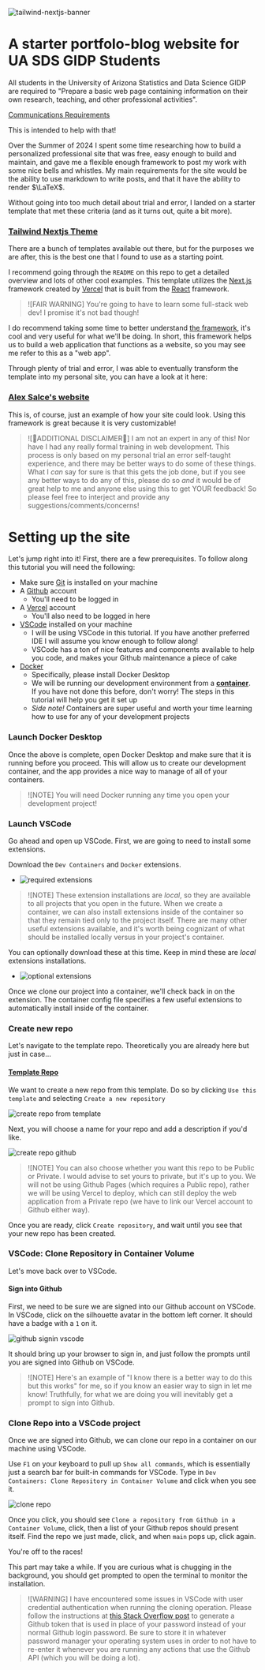 ![tailwind-nextjs-banner](/public/static/images/logo.png)

# A starter portfolo-blog website for UA SDS GIDP Students

All students in the University of Arizona Statistics and Data Science GIDP are required to "Prepare a basic web page containing information on their own research, teaching, and other professional activities".

[Communications Requirements](https://stat.arizona.edu/communications-skills-requirement)

This is intended to help with that!

Over the Summer of 2024 I spent some time researching how to build a personalized professional site that was free, easy enough to build and maintain, and gave me a flexible enough framework to post my work with some nice bells and whistles. My main requirements for the site would be the ability to use markdown to write posts, and that it have the ability to render $\LaTeX$.

Without going into too much detail about trial and error, I landed on a starter template that met these criteria (and as it turns out, quite a bit more).

### [Tailwind Nextjs Theme](https://https://github.com/timlrx/tailwind-nextjs-starter-blog.alexsalce.com)

There are a bunch of templates available out there, but for the purposes we are after, this is the best one that I found to use as a starting point.

I recommend going through the `README` on this repo to get a detailed overview and lots of other cool examples.
This template utilizes the [Next.js](https://nextjs.org/) framework created by [Vercel](https://vercel.com/) that is built from the [React](https://react.dev/) framework.

> ![FAIR WARNING]
> You're going to have to learn some full-stack web dev! I promise it's not bad though!

I do recommend taking some time to better understand [the framework](https://www.youtube.com/watch?v=Sklc_fQBmcs), it's cool and very useful for what we'll be doing. In short, this framework helps us to build a web application that functions as a website, so you may see me refer to this as a "web app".

Through plenty of trial and error, I was able to eventually transform the template into my personal site, you can have a look at it here:

### [Alex Salce's website](https://www.alexsalce.com)

This is, of course, just an example of how your site could look. Using this framework is great because it is very customizable!

> ![🚨ADDITIONAL DISCLAIMER🚨]
> I am not an expert in any of this! Nor have I had any really formal training in web development. This process is only based on my personal trial an error self-taught experience, and there may be better ways to do some of these things. What I _can_ say for sure is that this gets the job done, but if you see any better ways to do any of this, please do so _and_ it would be of great help to me and anyone else using this to get YOUR feedback! So please feel free to interject and provide any suggestions/comments/concerns!

# Setting up the site

Let's jump right into it! First, there are a few prerequisites. To follow along this tutorial you will need the following:

- Make sure [Git](https://git-scm.com/downloads) is installed on your machine
- A [Github](https://github.com/) account
  - You'll need to be logged in
- A [Vercel](https://vercel.com/) account
  - You'll also need to be logged in here
- [VSCode](https://code.visualstudio.com/download) installed on your machine
  - I will be using VSCode in this tutorial. If you have another preferred IDE I will assume you know enough to follow along!
  - VSCode has a ton of nice features and components available to help you code, and makes your Github maintenance a piece of cake
- [Docker](https://www.docker.com/products/docker-desktop/)
  - Specifically, please install Docker Desktop
  - We will be running our development environment from a **[container](https://www.docker.com/resources/what-container/)**. If you have not done this before, don't worry! The steps in this tutorial will help you get it set up
  - _Side note!_ Containers are super useful and worth your time learning how to use for any of your development projects

### Launch Docker Desktop

Once the above is complete, open Docker Desktop and make sure that it is running before you proceed. This will allow us to create our development container, and the app provides a nice way to manage of all of your containers.

> ![NOTE]
> You will need Docker running any time you open your development project!

### Launch VSCode

Go ahead and open up VSCode.
First, we are going to need to install some extensions.

Download the `Dev Containers` and `Docker` extensions.
+ ![required extensions](public/static/images/readme/components_reqd.png)

> ![NOTE]
> These extension installations are *local*, so they are available to all projects that you open in the future. When we create a container, we can also install extensions inside of the container so that they remain tied only to the project itself. There are many other useful extensions available, and it's worth being cognizant of what should be installed locally versus in your project's container.

You can optionally download these at this time. Keep in mind these are *local* extensions installations.

 + ![optional extensions](public/static/images/readme/components_optional.png)

Once we clone our project into a container, we'll check back in on the extension. The container config file specifies a few useful extensions to automatically install inside of the container.

### Create new repo

Let's navigate to the template repo. Theoretically you are already here but just in case...

#### [Template Repo](https://github.com/alexsalce/ua-sds-starter-blog)

We want to create a new repo from this template. Do so by clicking `Use this template` and selecting `Create a new repository`

 ![create repo from template](public/static/images/readme/createrepofromtemplate.png)

 Next, you will choose a name for your repo and add a description if you'd like.

  ![create repo github](public/static/images/readme/createrepo.png)

> ![NOTE]
>  You can also choose whether you want this repo to be Public or Private. I would advise to set yours to private, but it's up to you. We will not be using Github Pages (which requires a Public repo), rather we will be using Vercel to deploy, which can still deploy the web application from a Private repo (we have to link our Vercel account to Github either way).

Once you are ready, click `Create repository`, and wait until you see that your new repo has been created.

### VSCode: Clone Repository in Container Volume

Let's move back over to VSCode.

#### Sign into Github

First, we need to be sure we are signed into our Github account on VSCode. In VSCode, click on the silhouette avatar in the bottom left corner. It should have a badge with a `1` on it.  

  ![github signin vscode](public/static/images/readme/githubvscodesignin.png)

It should bring up your browser to sign in, and just follow the prompts until you are signed into Github on VSCode.

> ![NOTE]
> Here's an example of "I know there is a better way to do this but this works" for me, so if you know an easier way to sign in let me know! Truthfully, for what we are doing you will inevitably get a prompt to sign into Github.

### Clone Repo into a VSCode project
Once we are signed into Github, we can clone our repo in a container on our machine using VSCode.

Use `F1` on your keyboard to pull up `Show all commands`, which is essentially just a search bar for built-in commands for VSCode. Type in `Dev Containers: Clone Repository in Container Volume` and click when you see it.

  ![clone repo](public/static/images/readme/clonerepo.png)

Once you click, you should see `Clone a repository from Github in a Container Volume`, click, then a list of your Github repos should present itself. Find the repo we just made, click, and when `main` pops up, click again. 

You're off to the races!

This part may take a while.  If you are curious what is chugging in the background, you should get prompted to open the terminal to monitor the installation.

> ![WARNING]
> I have encountered some issues in VSCode with user credential authentication when running the cloning operation. Please follow the instructions at [this Stack Overflow post](https://stackoverflow.com/questions/68775869/message-support-for-password-authentication-was-removed) to generate a Github token that is used in place of your password instead of your normal Github login password. Be sure to store it in whatever password manager your operating system uses in order to not have to re-enter it whenever you are running any actions that use the Github API (which you will be doing a lot).
